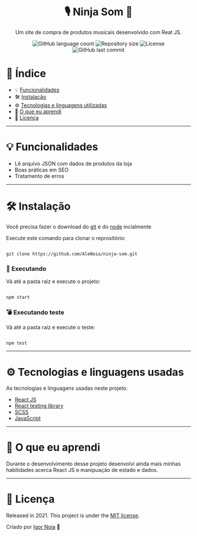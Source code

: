 <h1 align="center">
  🎙 Ninja Som 🎸
</h1>

<p align="center">
Um site de compra de produtos musicais desenvolvido com Reat JS.
</p>

<p align="center">
<img alt="GitHub language count" src="https://img.shields.io/github/languages/count/AleNoia/ninja-som?color=%2304D361"> <img alt="Repository size" src="https://img.shields.io/github/repo-size/AleNoia/ninja-som"> <img alt="License" src="https://img.shields.io/badge/license-MIT-brightgreen"> <img alt="GitHub last commit" src="https://img.shields.io/github/last-commit/AleNoia/ninja-som"></a>
</p>


# 📌 Índice
* 💡 [Funcionalidades](#features)
* 🛠 [Instalação](#Installation)
* ⚙ [Tecnologias e linguagens utilizadas](#TechnologiesUsed)
* 🧠 [O que eu aprendi](#WhatILearn)
* 🧾 [Licença](#License)
***

# <a name="features"></a>💡 Funcionalidades

* Lê arquivo JSON com dados de produtos da loja
* Boas práticas em SEO
* Tratamento de erros


***

# <a name="Installation"></a>🛠 Instalação

Você precisa fazer o download do [git](https://git-scm.com) e do [node](https://nodejs.org/en/download/) incialmente

Execute este comando para clonar o reprositório:

```git

git clone https://github.com/AleNoia/ninja-som.git

```

### 🎲 Executando

Vá até a pasta raíz e execute o projeto:
```

npm start

```

### 💣 Executando teste
Vá até a pasta raíz e execute o teste:
```

npm test

```

***
# <a name="TechnologiesUsed"></a> ⚙ Tecnologias e linguagens usadas
As tecnologias e linguagens usadas neste projeto:

- [React JS](https://reactjs.org)
- [React testing library](https://testing-library.com/)
- [SCSS](https://sass-lang.com)
- [JavaScript](https://developer.mozilla.org/en-US/docs/Web/JavaScript)



***

# <a name="WhatILearn"></a>🧠 O que eu aprendi 
Durante o desenvolvimento desse projeto desenvolvi ainda mais minhas habilidades acerca React JS e manipuação de estado e dados.

***

# <a name="License"></a>🧾 Licença 

Released in 2021. This project is under the [MIT license](https://github.com/AleNoia/client-manager/blob/main/LICENSE).

Criado por [Igor Noia](https://github.com/AleNoia) 👋
